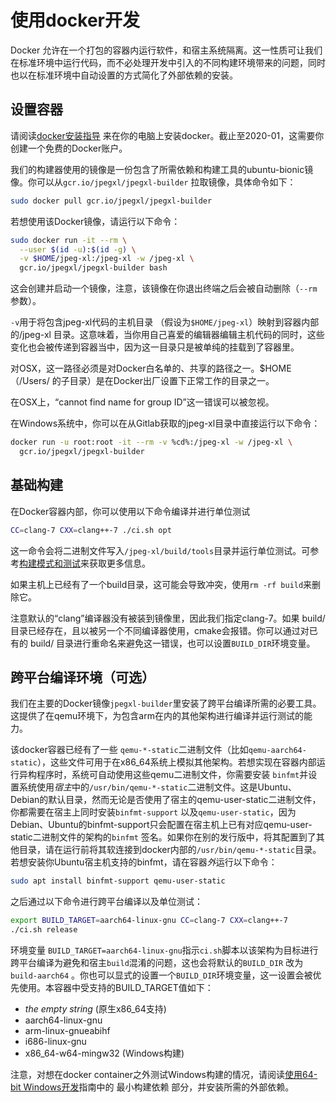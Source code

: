 ﻿# 使用docker开发

Docker 允许在一个打包的容器内运行软件，和宿主系统隔离。这一性质可让我们在标准环境中运行代码，而不必处理开发中引入的不同构建环境带来的问题，同时也以在标准环境中自动设置的方式简化了外部依赖的安装。

## 设置容器

请阅读[docker安装指导](https://docs.docker.com/install/) 来在你的电脑上安装docker。截止至2020-01，这需要你创建一个免费的Docker账户。

我们的构建器使用的镜像是一份包含了所需依赖和构建工具的ubuntu-bionic镜像。你可以从`gcr.io/jpegxl/jpegxl-builder` 拉取镜像，具体命令如下：

```bash
sudo docker pull gcr.io/jpegxl/jpegxl-builder
```

若想使用该Docker镜像，请运行以下命令：

```bash
sudo docker run -it --rm \
  --user $(id -u):$(id -g) \
  -v $HOME/jpeg-xl:/jpeg-xl -w /jpeg-xl \
  gcr.io/jpegxl/jpegxl-builder bash
```

这会创建并启动一个镜像，注意，该镜像在你退出终端之后会被自动删除（`--rm` 参数）。

`-v`用于将包含jpeg-xl代码的主机目录 （假设为`$HOME/jpeg-xl`）映射到容器内部的/jpeg-xl 目录。这意味着，当你用自己喜爱的编辑器编辑主机代码的同时，这些变化也会被传递到容器当中，因为这一目录只是被单纯的挂载到了容器里。

对OSX，这一路径必须是对Docker白名单的、共享的路径之一。$HOME（/Users/ 的子目录）是在Docker出厂设置下正常工作的目录之一。

在OSX上，“cannot find name for group ID”这一错误可以被忽视。

在Windows系统中，你可以在从Gitlab获取的jpeg-xl目录中直接运行以下命令：

```bash
docker run -u root:root -it --rm -v %cd%:/jpeg-xl -w /jpeg-xl \
  gcr.io/jpegxl/jpegxl-builder
```

## 基础构建

在Docker容器内部，你可以使用以下命令编译并进行单位测试

```bash
CC=clang-7 CXX=clang++-7 ./ci.sh opt
```

这一命令会将二进制文件写入`/jpeg-xl/build/tools`目录并运行单位测试。可参考[构建模式和测试](building_and_testing.sc.md)来获取更多信息。

如果主机上已经有了一个build目录，这可能会导致冲突，使用`rm -rf build`来删除它。

注意默认的“clang”编译器没有被装到镜像里，因此我们指定clang-7。如果 build/ 目录已经存在，且以被另一个不同编译器使用，cmake会报错。你可以通过对已有的 build/ 目录进行重命名来避免这一错误，也可以设置`BUILD_DIR`环境变量。

## 跨平台编译环境（可选）

我们在主要的Docker镜像`jpegxl-builder`里安装了跨平台编译所需的必要工具。这提供了在qemu环境下，为包含arm在内的其他架构进行编译并运行测试的能力。

该docker容器已经有了一些 `qemu-*-static`二进制文件（比如`qemu-aarch64-static`），这些文件可用于在x86_64系统上模拟其他架构。若想实现在容器内部运行异构程序时，系统可自动使用这些qemu二进制文件，你需要安装 `binfmt`并设置系统使用*宿主*中的`/usr/bin/qemu-*-static`二进制文件。这是Ubuntu、Debian的默认目录，然而无论是否使用了宿主的qemu-user-static二进制文件，你都需要在宿主上同时安装`binfmt-support` 以及`qemu-user-static`，因为Debian、Ubuntu的binfmt-support只会配置在宿主机上已有对应qemu-user-static二进制文件的架构的`binfmt` 签名。如果你在别的发行版中，将其配置到了其他目录，请在运行前将其软连接到docker内部的`/usr/bin/qemu-*-static`目录。若想安装你Ubuntu宿主机支持的binfmt，请在容器*外*运行以下命令：

```bash
sudo apt install binfmt-support qemu-user-static
```

之后通过以下命令进行跨平台编译以及单位测试：

```bash
export BUILD_TARGET=aarch64-linux-gnu CC=clang-7 CXX=clang++-7
./ci.sh release
```

环境变量 `BUILD_TARGET=aarch64-linux-gnu`指示`ci.sh`脚本以该架构为目标进行跨平台编译为避免和宿主`build`混淆的问题，这也会将默认的`BUILD_DIR` 改为`build-aarch64` 。你也可以显式的设置一个`BUILD_DIR`环境变量，这一设置会被优先使用。本容器中受支持的BUILD_TARGET值如下：

*    *the empty string* (原生x86_64支持)
*    aarch64-linux-gnu
*    arm-linux-gnueabihf
*    i686-linux-gnu
*    x86_64-w64-mingw32 (Windows构建)

注意，对想在docker container之外测试Windows构建的情况，请阅读[使用64-bit Windows开发](developing_in_windows.sc.md)指南中的 最小构建依赖 部分，并安装所需的外部依赖。
